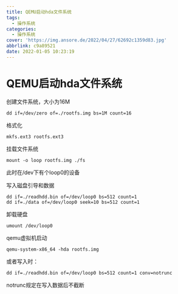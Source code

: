 ```yaml
---
title: QEMU启动hda文件系统
tags:
  - 操作系统
categories:
  - 操作系统
cover: 'https://img.ansore.de/2022/04/27/62692c1359d83.jpg'
abbrlink: c9a89521
date: 2022-01-05 10:23:19
---
```



# QEMU启动hda文件系统

创建文件系统，大小为16M

```
dd if=/dev/zero of=./rootfs.img bs=1M count=16
```

格式化

```
mkfs.ext3 rootfs.ext3
```

挂载文件系统

```
mount -o loop rootfs.img ./fs
```

此时在/dev下有个loop0的设备

写入磁盘引导和数据

```
dd if=./readhdd.bin of=/dev/loop0 bs=512 count=1
dd if=./data of=/dev/loop0 seek=10 bs=512 count=1
```

卸载硬盘

```
umount /dev/loop0
```

qemu虚拟机启动

```
qemu-system-x86_64 -hda rootfs.img
```

或者写入时：

```
dd if=./readhdd.bin of=/dev/loop0 bs=512 count=1 conv=notrunc
```

notrunc规定在写入数据后不截断
